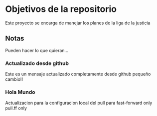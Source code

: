 # Objetivos de la repositorio

Este proyecto se encarga de manejar los planes de la liga de la justicia


## Notas
Pueden hacer lo que quieran...

### Actualizado desde github
Este es un mensaje actualizado completamente desde github
pequeño cambio!!

### Hola Mundo 

Actualizacion para la configuracion local del pull 
para fast-forward only pull.ff only
